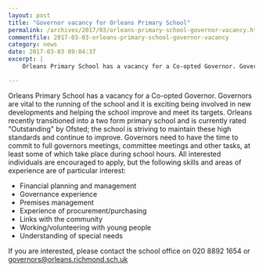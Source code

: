 ```yaml
---
layout: post
title: "Governor vacancy for Orleans Primary School"
permalink: /archives/2017/03/orleans-primary-school-governor-vacancy.html
commentfile: 2017-03-03-orleans-primary-school-governor-vacancy
category: news
date: 2017-03-03 09:04:37
excerpt: |
    Orleans Primary School has a vacancy for a Co-opted Governor. Governors are vital to the running of the school and it is exciting being involved in new developments and helping the school improve and meet its targets. Orleans recently transitioned into a two form primary school and is currently rated "Outstanding" by Ofsted; the school is striving to maintain these high standards and continue to improve. Governors need to have the time to commit to full governors meetings, committee meetings and other tasks, at least some of which take place during school hours

---
```


Orleans Primary School has a vacancy for a Co-opted Governor. Governors are vital to the running of the school and it is exciting being involved in new developments and helping the school improve and meet its targets. Orleans recently transitioned into a two form primary school and is currently rated "Outstanding" by Ofsted; the school is striving to maintain these high standards and continue to improve. Governors need to have the time to commit to full governors meetings, committee meetings and other tasks, at least some of which take place during school hours. All interested individuals are encouraged to apply, but the following skills and areas of experience are of particular interest:

-   Financial planning and management
-   Governance experience
-   Premises management
-   Experience of procurement/purchasing
-   Links with the community
-   Working/volunteering with young people
-   Understanding of special needs

If you are interested, please contact the school office on 020 8892 1654 or <governors@orleans.richmond.sch.uk>
